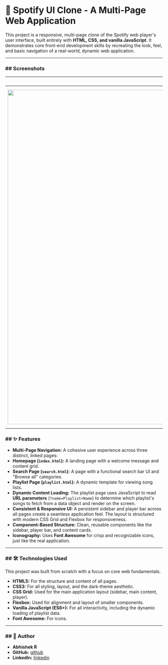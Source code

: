 # 🎵 Spotify UI Clone - A Multi-Page Web Application

This project is a responsive, multi-page clone of the Spotify web player's user interface, built entirely with **HTML, CSS, and vanilla JavaScript**. It demonstrates core front-end development skills by recreating the look, feel, and basic navigation of a real-world, dynamic web application.



---

### ## Screenshots

| Homepage | Search Page | Playlist View |
| :---: | :---: | :---: |
| <img width="1919" height="1067" alt="Screenshot 2025-09-04 115436" src="https://github.com/user-attachments/assets/2f64c5f4-ca5e-4235-ae50-9fc17cd3e7a6" />| <img width="1919" height="1067" alt="Screenshot 2025-09-04 115436" src="https://github.com/user-attachments/assets/2f64c5f4-ca5e-4235-ae50-9fc17cd3e7a6" /> | ---<img width="1919" height="1066" alt="Screenshot 2025-09-04 115719" src="https://github.com/user-attachments/assets/c726b713-22a2-41e8-bd38-d87a6983d4db" /> |





### ## ✨ Features

* **Multi-Page Navigation:** A cohesive user experience across three distinct, linked pages:
* **Homepage (`index.html`):** A landing page with a welcome message and content grid.
* **Search Page (`search.html`):** A page with a functional search bar UI and "Browse all" categories.
* **Playlist Page (`playlist.html`):** A dynamic template for viewing song lists.
* **Dynamic Content Loading:** The playlist page uses JavaScript to read **URL parameters** (`?name=Playlist+Name`) to determine which playlist's songs to fetch from a data object and render on the screen.
* **Consistent & Responsive UI:** A persistent sidebar and player bar across all pages create a seamless application feel. The layout is structured with modern CSS Grid and Flexbox for responsiveness.
* **Component-Based Structure:** Clean, reusable components like the sidebar, player bar, and content cards.
* **Iconography:** Uses **Font Awesome** for crisp and recognizable icons, just like the real application.

---

### ## 🛠️ Technologies Used

This project was built from scratch with a focus on core web fundamentals.

* **HTML5:** For the structure and content of all pages.
* **CSS3:** For all styling, layout, and the dark-theme aesthetic.
* **CSS Grid:** Used for the main application layout (sidebar, main content, player).
* **Flexbox:** Used for alignment and layout of smaller components.
* **Vanilla JavaScript (ES6+):** For all interactivity, including the dynamic loading of playlist data.
* **Font Awesome:** For icons.
---

### ## 👤 Author

* **Abhishek R**
* **GitHub:** [github](https://github.com/Abhi-hash-beep)
* **LinkedIn:** [linkedin](https://www.linkedin.com/in/abhishek-r-462660335/)
